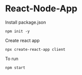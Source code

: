# React-Node-App

Install package.json

`npm init -y`

Create react app

`npx create-react-app client`

To run

`npm start`
